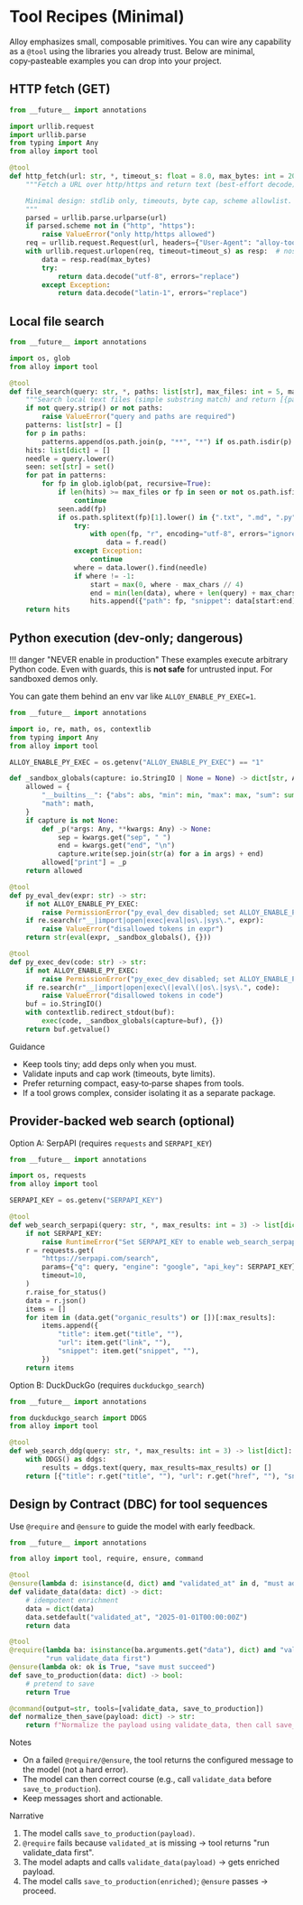 # Tool Recipes (Minimal)

Alloy emphasizes small, composable primitives. You can wire any capability as a
`@tool` using the libraries you already trust. Below are minimal, copy‑pasteable
examples you can drop into your project.

## HTTP fetch (GET)

```python
from __future__ import annotations

import urllib.request
import urllib.parse
from typing import Any
from alloy import tool

@tool
def http_fetch(url: str, *, timeout_s: float = 8.0, max_bytes: int = 200_000) -> str:
    """Fetch a URL over http/https and return text (best‑effort decode).

    Minimal design: stdlib only, timeouts, byte cap, scheme allowlist.
    """
    parsed = urllib.parse.urlparse(url)
    if parsed.scheme not in ("http", "https"):
        raise ValueError("only http/https allowed")
    req = urllib.request.Request(url, headers={"User-Agent": "alloy-tool/1"})
    with urllib.request.urlopen(req, timeout=timeout_s) as resp:  # nosec B310
        data = resp.read(max_bytes)
        try:
            return data.decode("utf-8", errors="replace")
        except Exception:
            return data.decode("latin-1", errors="replace")
```

## Local file search

```python
from __future__ import annotations

import os, glob
from alloy import tool

@tool
def file_search(query: str, *, paths: list[str], max_files: int = 5, max_chars: int = 240) -> list[dict]:
    """Search local text files (simple substring match) and return [{path, snippet}]."""
    if not query.strip() or not paths:
        raise ValueError("query and paths are required")
    patterns: list[str] = []
    for p in paths:
        patterns.append(os.path.join(p, "**", "*") if os.path.isdir(p) else p)
    hits: list[dict] = []
    needle = query.lower()
    seen: set[str] = set()
    for pat in patterns:
        for fp in glob.iglob(pat, recursive=True):
            if len(hits) >= max_files or fp in seen or not os.path.isfile(fp):
                continue
            seen.add(fp)
            if os.path.splitext(fp)[1].lower() in {".txt", ".md", ".py", ".rst", ".json"}:
                try:
                    with open(fp, "r", encoding="utf-8", errors="ignore") as f:
                        data = f.read()
                except Exception:
                    continue
                where = data.lower().find(needle)
                if where != -1:
                    start = max(0, where - max_chars // 4)
                    end = min(len(data), where + len(query) + max_chars // 2)
                    hits.append({"path": fp, "snippet": data[start:end].strip()})
    return hits
```

## Python execution (dev‑only; dangerous)

!!! danger "NEVER enable in production"
    These examples execute arbitrary Python code. Even with guards, this is **not safe** for untrusted input. For sandboxed demos only.

You can gate them behind an env var like `ALLOY_ENABLE_PY_EXEC=1`.

```python
from __future__ import annotations

import io, re, math, os, contextlib
from typing import Any
from alloy import tool

ALLOY_ENABLE_PY_EXEC = os.getenv("ALLOY_ENABLE_PY_EXEC") == "1"

def _sandbox_globals(capture: io.StringIO | None = None) -> dict[str, Any]:
    allowed = {
        "__builtins__": {"abs": abs, "min": min, "max": max, "sum": sum, "len": len, "range": range},
        "math": math,
    }
    if capture is not None:
        def _p(*args: Any, **kwargs: Any) -> None:
            sep = kwargs.get("sep", " ")
            end = kwargs.get("end", "\n")
            capture.write(sep.join(str(a) for a in args) + end)
        allowed["print"] = _p
    return allowed

@tool
def py_eval_dev(expr: str) -> str:
    if not ALLOY_ENABLE_PY_EXEC:
        raise PermissionError("py_eval_dev disabled; set ALLOY_ENABLE_PY_EXEC=1 to enable")
    if re.search(r"__|import|open|exec|eval|os\.|sys\.", expr):
        raise ValueError("disallowed tokens in expr")
    return str(eval(expr, _sandbox_globals(), {}))

@tool
def py_exec_dev(code: str) -> str:
    if not ALLOY_ENABLE_PY_EXEC:
        raise PermissionError("py_exec_dev disabled; set ALLOY_ENABLE_PY_EXEC=1 to enable")
    if re.search(r"__|import|open|exec\(|eval\(|os\.|sys\.", code):
        raise ValueError("disallowed tokens in code")
    buf = io.StringIO()
    with contextlib.redirect_stdout(buf):
        exec(code, _sandbox_globals(capture=buf), {})
    return buf.getvalue()
```

Guidance
- Keep tools tiny; add deps only when you must.
- Validate inputs and cap work (timeouts, byte limits).
- Prefer returning compact, easy‑to‑parse shapes from tools.
- If a tool grows complex, consider isolating it as a separate package.

## Provider‑backed web search (optional)

Option A: SerpAPI (requires `requests` and `SERPAPI_KEY`)

```python
from __future__ import annotations

import os, requests
from alloy import tool

SERPAPI_KEY = os.getenv("SERPAPI_KEY")

@tool
def web_search_serpapi(query: str, *, max_results: int = 3) -> list[dict]:
    if not SERPAPI_KEY:
        raise RuntimeError("Set SERPAPI_KEY to enable web_search_serpapi")
    r = requests.get(
        "https://serpapi.com/search",
        params={"q": query, "engine": "google", "api_key": SERPAPI_KEY},
        timeout=10,
    )
    r.raise_for_status()
    data = r.json()
    items = []
    for item in (data.get("organic_results") or [])[:max_results]:
        items.append({
            "title": item.get("title", ""),
            "url": item.get("link", ""),
            "snippet": item.get("snippet", ""),
        })
    return items
```

Option B: DuckDuckGo (requires `duckduckgo_search`)

```python
from __future__ import annotations

from duckduckgo_search import DDGS
from alloy import tool

@tool
def web_search_ddg(query: str, *, max_results: int = 3) -> list[dict]:
    with DDGS() as ddgs:
        results = ddgs.text(query, max_results=max_results) or []
    return [{"title": r.get("title", ""), "url": r.get("href", ""), "snippet": r.get("body", "")} for r in results]
```

## Design by Contract (DBC) for tool sequences

Use `@require` and `@ensure` to guide the model with early feedback.

```python
from __future__ import annotations

from alloy import tool, require, ensure, command

@tool
@ensure(lambda d: isinstance(d, dict) and "validated_at" in d, "must add validated_at")
def validate_data(data: dict) -> dict:
    # idempotent enrichment
    data = dict(data)
    data.setdefault("validated_at", "2025-01-01T00:00:00Z")
    return data

@tool
@require(lambda ba: isinstance(ba.arguments.get("data"), dict) and "validated_at" in ba.arguments["data"],
         "run validate_data first")
@ensure(lambda ok: ok is True, "save must succeed")
def save_to_production(data: dict) -> bool:
    # pretend to save
    return True

@command(output=str, tools=[validate_data, save_to_production])
def normalize_then_save(payload: dict) -> str:
    return f"Normalize the payload using validate_data, then call save_to_production. Payload: {payload}"
```

Notes
- On a failed `@require/@ensure`, the tool returns the configured message to the model (not a hard error).
- The model can then correct course (e.g., call `validate_data` before `save_to_production`).
- Keep messages short and actionable.

Narrative
1. The model calls `save_to_production(payload)`.
2. `@require` fails because `validated_at` is missing → tool returns "run validate_data first".
3. The model adapts and calls `validate_data(payload)` → gets enriched payload.
4. The model calls `save_to_production(enriched)`; `@ensure` passes → proceed.
